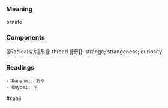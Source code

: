 ### Meaning

ornate

### Components

[[Radicals/糸|糸]]: thread [[奇]]: strange; strangeness; curiosity

### Readings

```
- Kunyomi: あや
- Onyomi: キ
```

#kanji